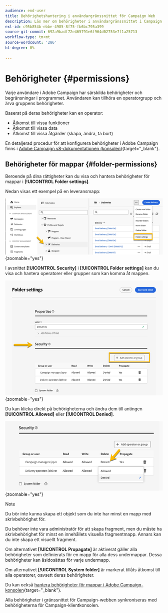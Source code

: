 ```yaml
---
audience: end-user
title: Behörighetshantering i användargränssnittet för Campaign Web
description: Läs mer om behörigheter i användargränssnittet i Campaign Web
exl-id: c95b854b-ebbe-4985-8f75-fb6bc795a399
source-git-commit: 692a9badf72e465791e6f964d02753e7f1a25713
workflow-type: tm+mt
source-wordcount: '286'
ht-degree: 0%

---
```


# Behörigheter {#permissions}

Varje användare i Adobe Campaign har särskilda behörigheter och begränsningar i programmet. Användaren kan tillhöra en operatorgrupp och ärva gruppens behörigheter.

Baserat på deras behörigheter kan en operator:

* Åtkomst till vissa funktioner
* Åtkomst till vissa data
* Åtkomst till vissa åtgärder (skapa, ändra, ta bort)

En detaljerad procedur för att konfigurera behörigheter i Adobe Campaign finns i [Adobe Campaign v8-dokumentationen (konsolen)](https://experienceleague.adobe.com/en/docs/campaign/campaign-v8/admin/permissions/gs-permissions){target="_blank"}.

## Behörigheter för mappar {#folder-permissions}

Beroende på dina rättigheter kan du visa och hantera behörigheter för mappar i **[!UICONTROL Folder settings]**.

Nedan visas ett exempel på en leveransmapp:

![Exempel på mappinställningar i Adobe Campaign](assets/folder_settings.png){zoomable="yes"}

I avsnittet **[!UICONTROL Security]** i **[!UICONTROL Folder settings]** kan du visa och hantera operatorer eller grupper som kan komma åt mappen.

![Exempel på säkerhetsinställningar för mappar i Adobe Campaign](assets/folder_security.png){zoomable="yes"}

Du kan klicka direkt på behörigheterna och ändra dem till antingen **[!UICONTROL Allowed]** eller **[!UICONTROL Denied]**.

![Exempel på nekade behörigheter i mappsäkerhetsinställningar](assets/folder_security_denied.png){zoomable="yes"}

>[!NOTE]
>
>Du bör inte kunna skapa ett objekt som du inte har minst en mapp med skrivbehörighet för.
>
>Du behöver inte vara administratör för att skapa fragment, men du måste ha skrivbehörighet för minst en innehållets visuella fragmentmapp. Annars kan du inte skapa ett visuellt fragment.

Om alternativet **[!UICONTROL Propagate]** är aktiverat gäller alla behörigheter som definierats för en mapp för alla dess undermappar. Dessa behörigheter kan åsidosättas för varje undermapp.

Om alternativet **[!UICONTROL System folder]** är markerat tillåts åtkomst till alla operatorer, oavsett deras behörigheter.

Du kan också [hantera behörigheter för mappar i Adobe Campaign-konsolen](https://experienceleague.adobe.com/en/docs/campaign/campaign-v8/admin/permissions/folder-permissions){target="_blank"}.

Alla behörigheter i gränssnittet för Campaign-webben synkroniseras med behörigheterna för Campaign-klientkonsolen.